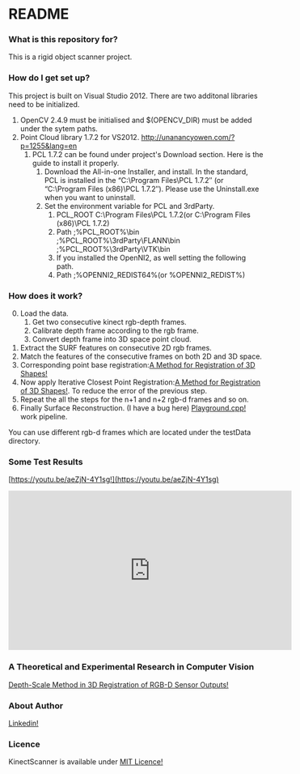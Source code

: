 # README #

### What is this repository for? ###

This is a rigid object scanner project.

### How do I get set up? ###

This project is built on Visual Studio 2012.
There are two additonal libraries need to be initialized.

1. OpenCV 2.4.9 must be initialised and $(OPENCV_DIR) must be added under the sytem paths.
2. Point Cloud library 1.7.2 for VS2012. http://unanancyowen.com/?p=1255&lang=en
    1. PCL 1.7.2 can be found under project's Download section. Here is the guide to install it properly.
        1. Download the All-in-one Installer, and install. In the standard, PCL is installed in the “C:\Program Files\PCL 1.7.2″ (or “C:\Program Files (x86)\PCL 1.7.2″). Please use the Uninstall.exe when you want to uninstall.
        2. Set the environment variable for PCL and 3rdParty.
            1. PCL_ROOT	C:\Program Files\PCL 1.7.2(or C:\Program Files (x86)\PCL 1.7.2)
            2. Path	;%PCL_ROOT%\bin  ;%PCL_ROOT%\3rdParty\FLANN\bin  ;%PCL_ROOT%\3rdParty\VTK\bin
            3. If you installed the OpenNI2, as well setting the following path.
            4. Path	;%OPENNI2_REDIST64%(or %OPENNI2_REDIST%)

### How does it work? ###

0. Load the data. 
    1. Get two consecutive kinect rgb-depth frames.
    2. Calibrate depth frame according to the rgb frame.
    3. Convert depth frame into 3D space point cloud.
1. Extract the SURF features on consecutive 2D rgb frames.
2. Match the features of the consecutive frames on both 2D and 3D space.
3. Corresponding point base registration:[A Method for Registration of 3D Shapes!](http://www.cs.virginia.edu/~mjh7v/bib/Besl92.pdf)
4. Now apply Iterative Closest Point Registration:[A Method for Registration of 3D Shapes!](http://www.cs.virginia.edu/~mjh7v/bib/Besl92.pdf). To reduce the error of the previous step.
5. Repeat the all the steps for the n+1 and n+2 rgb-d frames and so on.
6. Finally Surface Reconstruction. (I have a bug here) 
[Playground.cpp!](https://github.com/ismailbozk/kinectObjectScanner/blob/master/PlayGround.cpp) work pipeline.

You can use different rgb-d frames which are located under the testData directory.

### Some Test Results ###

[https://youtu.be/aeZjN-4Y1sg!](https://youtu.be/aeZjN-4Y1sg)
<iframe width="560" height="315" src="https://www.youtube.com/embed/aeZjN-4Y1sg" frameborder="0" allowfullscreen></iframe>

### A Theoretical and Experimental Research in Computer Vision ###

[Depth-Scale Method in 3D Registration of RGB-D Sensor Outputs!](https://drive.google.com/file/d/0B7zdPQ85ffutMURUQ3BvLWM5eE0/edit?usp=sharing)

### About Author ###

[Linkedin!](https://www.linkedin.com/in/ismailbozk)

### Licence ###

KinectScanner is available under [MIT Licence!](https://github.com/ismailbozk/kinectObjectScanner/blob/master/LICENCE.txt)

